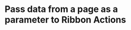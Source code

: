 # Pass data from a page as a parameter to Ribbon Actions

<!-- https://docs.microsoft.com/en-us/dynamics365/customer-engagement/developer/customize-dev/pass-dynamics-365-data-page-parameter-ribbon-actions -->